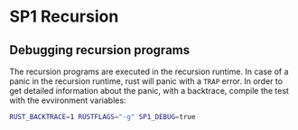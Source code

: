 # SP1 Recursion


## Debugging recursion programs
The recursion programs are executed in the recursion runtime. In case of a panic in the recursion 
runtime, rust will panic with a `TRAP` error. In order to get detailed information about the panic, 
with a backtrace, compile the test with the evvironment variables:
```bash
RUST_BACKTRACE=1 RUSTFLAGS="-g" SP1_DEBUG=true 
```